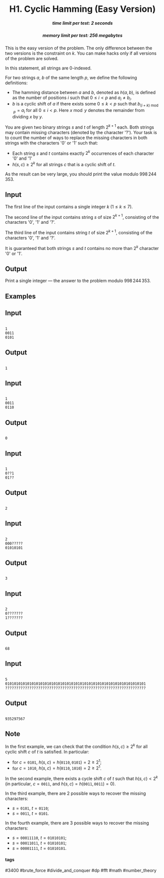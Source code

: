 <h1 style='text-align: center;'> H1. Cyclic Hamming (Easy Version)</h1>

<h5 style='text-align: center;'>time limit per test: 2 seconds</h5>
<h5 style='text-align: center;'>memory limit per test: 256 megabytes</h5>

This is the easy version of the problem. The only difference between the two versions is the constraint on $k$. You can make hacks only if all versions of the problem are solved.

In this statement, all strings are $0$-indexed.

For two strings $a$, $b$ of the same length $p$, we define the following definitions:

* The hamming distance between $a$ and $b$, denoted as $h(a, b)$, is defined as the number of positions $i$ such that $0 \le i < p$ and $a_i \ne b_i$.
* $b$ is a cyclic shift of $a$ if there exists some $0 \leq k < p$ such that $b_{(i+k) \bmod p} = a_i$ for all $0 \le i < p$. Here $x \bmod y$ denotes the remainder from dividing $x$ by $y$.

You are given two binary strings $s$ and $t$ of length $2^{k+1}$ each. Both strings may contain missing characters (denoted by the character '?'). Your task is to count the number of ways to replace the missing characters in both strings with the characters '0' or '1' such that: 

* Each string $s$ and $t$ contains exactly $2^k$ occurrences of each character '0' and '1'
* $h(s, c) \ge 2^k$ for all strings $c$ that is a cyclic shift of $t$.

As the result can be very large, you should print the value modulo $998\,244\,353$.

## Input

The first line of the input contains a single integer $k$ ($1 \le k \le 7$).

The second line of the input contains string $s$ of size $2^{k+1}$, consisting of the characters '0', '1' and '?'.

The third line of the input contains string $t$ of size $2^{k+1}$, consisting of the characters '0', '1' and '?'.

It is guaranteed that both strings $s$ and $t$ contains no more than $2^k$ character '0' or '1'.

## Output

Print a single integer — the answer to the problem modulo $998\,244\,353$.

## Examples

## Input


```

1
0011
0101

```
## Output


```

1

```
## Input


```

1
0011
0110

```
## Output


```

0

```
## Input


```

1
0??1
01??

```
## Output


```

2

```
## Input


```

2
000?????
01010101

```
## Output


```

3

```
## Input


```

2
0???????
1???????

```
## Output


```

68

```
## Input


```

5
0101010101010101010101010101010101010101010101010101010101010101
????????????????????????????????????????????????????????????????

```
## Output


```

935297567

```
## Note

In the first example, we can check that the condition $h(s, c) \ge 2^k$ for all cyclic shift $c$ of $t$ is satisfied. In particular: 

* for $c = \mathtt{0101}$, $h(s, c) = h(\mathtt{0110}, \mathtt{0101}) = 2 \ge 2^1$;
* for $c = \mathtt{1010}$, $h(s, c) = h(\mathtt{0110}, \mathtt{1010}) = 2 \ge 2^1$.

In the second example, there exists a cycle shift $c$ of $t$ such that $h(s, c) < 2^k$ (in particular, $c = \mathtt{0011}$, and $h(s, c) = h(\mathtt{0011}, \mathtt{0011}) = 0$).

In the third example, there are $2$ possible ways to recover the missing characters: 

* $s = \mathtt{0101}$, $t = \mathtt{0110}$;
* $s = \mathtt{0011}$, $t = \mathtt{0101}$.

In the fourth example, there are $3$ possible ways to recover the missing characters: 

* $s = \mathtt{00011110}$, $t = \mathtt{01010101}$;
* $s = \mathtt{00011011}$, $t = \mathtt{01010101}$;
* $s = \mathtt{00001111}$, $t = \mathtt{01010101}$.


#### tags 

#3400 #brute_force #divide_and_conquer #dp #fft #math #number_theory 